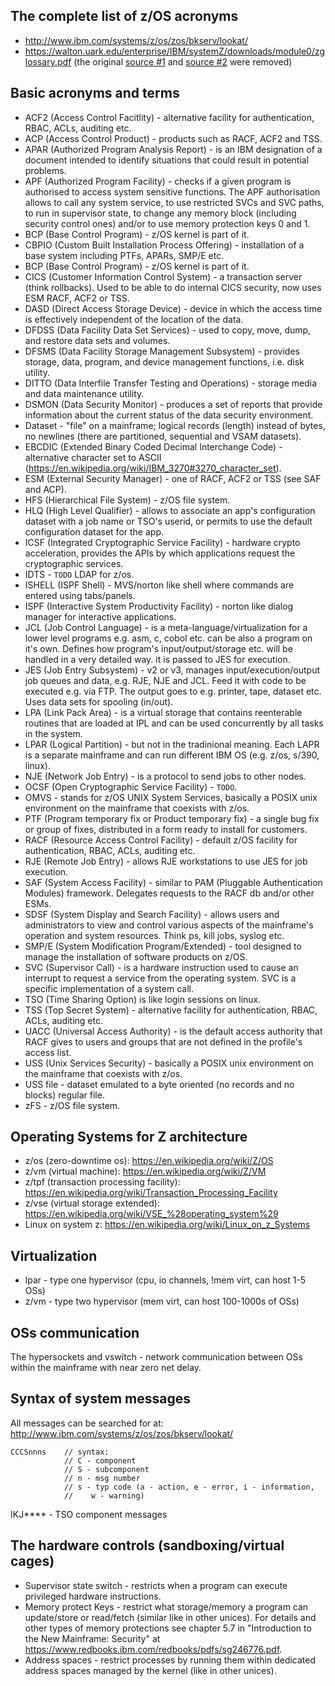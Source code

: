 ## The complete list of z/OS acronyms
- http://www.ibm.com/systems/z/os/zos/bkserv/lookat/
- https://walton.uark.edu/enterprise/IBM/systemZ/downloads/module0/zglossary.pdf (the original [source #1](https://www.ibm.com/support/knowledgecenter/en/zosbasics/com.ibm.zglossary.doc/zglossary.html) and [source #2](https://www.ibm.com/software/globalization/) were removed)

## Basic acronyms and terms
- ACF2 (Access Control Facitlity) - alternative facility for authentication, RBAC, ACLs, auditing etc.
- ACP (Access Control Product) - products such as RACF, ACF2 and TSS.
- APAR (Authorized Program Analysis Report) - is an IBM designation of a document intended to identify situations that could result in potential problems.
- APF (Authorized Program Facility) - checks if a given program is authorised to access system sensitive functions. The APF authorisation allows to call any system service, to use restricted SVCs and SVC paths, to run in supervisor state, to change any memory block (including security control ones) and/or to use memory protection keys 0 and 1.
- BCP (Base Control Program) - z/OS kernel is part of it.
- CBPIO (Custom Built Installation Process Offering) - installation of a base system including PTFs, APARs, SMP/E etc.
- BCP (Base Control Program) - z/OS kernel is part of it.
- CICS (Customer Information Control System) - a transaction server (think rollbacks). Used to be able to do internal CICS security, now uses ESM RACF, ACF2 or TSS.
- DASD (Direct Access Storage Device) - device in which the access time is effectively independent of the location of the data.
- DFDSS (Data Facility Data Set Services) - used to copy, move, dump, and restore data sets and volumes.
- DFSMS (Data Facility Storage Management Subsystem) - provides storage, data, program, and device management functions, i.e. disk utility.
- DITTO (Data Interfile Transfer Testing and Operations) - storage media and data maintenance utility.
- DSMON (Data Security Monitor) - produces a set of reports that provide information about the current status of the data security environment.
- Dataset - "file" on a mainframe; logical records (length) instead of bytes, no newlines (there are partitioned, sequential and VSAM datasets).
- EBCDIC (Extended Binary Coded Decimal Interchange Code) - alternative character set to ASCII (https://en.wikipedia.org/wiki/IBM_3270#3270_character_set).
- ESM (External Security Manager) - one of RACF, ACF2 or TSS (see SAF and ACP).
- HFS (Hierarchical File System) - z/OS file system.
- HLQ (High Level Qualifier) - allows to associate an app's configuration dataset with a job name or TSO's userid, or permits to use the default configuration dataset for the app.
- ICSF (Integrated Cryptographic Service Facility) - hardware crypto acceleration, provides the APIs by which applications request the cryptographic services.
- IDTS - `TODO` LDAP for z/os.
- ISHELL (ISPF Shell) - MVS/norton like shell where commands are entered using tabs/panels.
- ISPF (Interactive System Productivity Facility) - norton like dialog manager for interactive applications.
- JCL (Job Control Language) - is a meta-language/virtualization for a lower level programs e.g. asm, c, cobol etc. can be also a program on it's own. Defines how program's input/output/storage etc. will be handled in a very detailed way. it is passed to JES for execution.
- JES (Job Entry Subsystem) - v2 or v3, manages input/execution/output job queues and data, e.g. RJE, NJE and JCL. Feed it with code to be executed e.g. via FTP. The output goes to e.g. printer, tape, dataset etc.  Uses data sets for spooling (in/out).
- LPA (Link Pack Area) - is a virtual storage that contains reenterable routines that are loaded at IPL and can be used concurrently by all tasks in the system.
- LPAR (Logical Partition) - but not in the tradinional meaning. Each LAPR is a separate mainframe and can run different IBM OS (e.g. z/os, s/390, linux).
- NJE (Network Job Entry) - is a protocol to send jobs to other nodes.
- OCSF (Open Cryptographic Service Facility) - `TODO`.
- OMVS - stands for z/OS UNIX System Services, basically a POSIX unix environment on the mainframe that coexists with z/os.
- PTF (Program temporary fix or Product temporary fix) - a single bug fix or group of fixes, distributed in a form ready to install for customers.
- RACF (Resource Access Control Facility) - default z/OS facility for authentication, RBAC, ACLs, auditing etc.
- RJE (Remote Job Entry) - allows RJE workstations to use JES for job execution.
- SAF (System Access Facility) - similar to PAM (Pluggable Authentication Modules) framework. Delegates requests to the RACF db and/or other ESMs.
- SDSF (System Display and Search Facility) - allows users and administrators to view and control various aspects of the mainframe's operation and system resources. Think ps, kill jobs, syslog etc.
- SMP/E (System Modification Program/Extended) - tool designed to manage the installation of software products on z/OS.
- SVC (Supervisor Call) - is a hardware instruction used to cause an interrupt to request a service from the operating system. SVC is a specific implementation of a system call.
- TSO (Time Sharing Option) is like login sessions on linux.
- TSS (Top Secret System) - alternative facility for authentication, RBAC, ACLs, auditing etc.
- UACC (Universal Access Authority) - is the default access authority that RACF gives to users and groups that are not defined in the profile's access list.
- USS (Unix Services Security) - basically a POSIX unix environment on the mainframe that coexists with z/os.
- USS file - dataset emulated to a byte oriented (no records and no blocks) regular file.
- zFS - z/OS file system.

## Operating Systems for Z architecture
- z/os (zero-downtime os): https://en.wikipedia.org/wiki/Z/OS
- z/vm  (virtual machine): https://en.wikipedia.org/wiki/Z/VM
- z/tpf (transaction processing facility): https://en.wikipedia.org/wiki/Transaction_Processing_Facility
- z/vse (virtual storage extended): https://en.wikipedia.org/wiki/VSE_%28operating_system%29
- Linux on system z: https://en.wikipedia.org/wiki/Linux_on_z_Systems

## Virtualization
- lpar - type one hypervisor (cpu, io channels, !mem virt, can host 1-5 OSs)
- z/vm - type two hypervisor (mem virt, can host 100-1000s of OSs)

## OSs communication
The hypersockets and vswitch - network communication between OSs within the mainframe with near zero net delay.
    
## Syntax of system messages
All messages can be searched for at: http://www.ibm.com/systems/z/os/zos/bkserv/lookat/

  ```
  CCCSnnns    // syntax:
              // C - component
              // S - subcomponent
              // n - msg number
              // s - typ code (a - action, e - error, i - information,
              //    w - warning)
  ```
  
IKJ**** - TSO component messages
  
## The hardware controls (sandboxing/virtual cages)
- Supervisor state switch - restricts when a program can execute privileged hardware instructions.
- Memory protect Keys - restrict what storage/memory a program can update/store or read/fetch (similar like in other unices). For details and other types of memory protections see chapter 5.7 in "Introduction to the New Mainframe: Security" at https://www.redbooks.ibm.com/redbooks/pdfs/sg246776.pdf.
- Address spaces - restrict processes by running them within dedicated address spaces managed by the kernel (like in other unices). 
